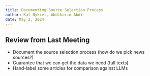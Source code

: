 ```yaml
---
title: Documenting Source Selection Process
author: Kat Nykiel, Abdikarim Abdi
date: May 2, 2024
---
```


## Review from Last Meeting 

- Document the source selection process (how do we pick news sources?)
- Guarantee that we can get the data we need (full texts)
- Hand-label some articles for comparison against LLMs
